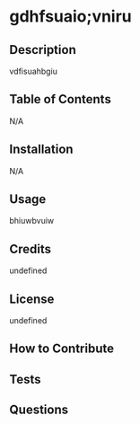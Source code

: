 
  # gdhfsuaio;vniru

  

  ## Description
  vdfisuahbgiu

  ## Table of Contents 
  N/A

  ## Installation
  N/A

  ## Usage
  bhiuwbvuiw

  ## Credits
  undefined

  ## License
  undefined
  
  ## How to Contribute
  ## Tests
  ## Questions

